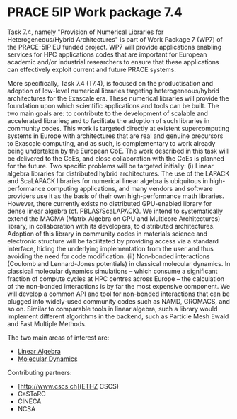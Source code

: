 # PRACE 5IP Work package 7.4

Task 7.4, namely "Provision of Numerical Libraries for Heterogeneous/Hybrid Architectures"  is part of Work Package 7 (WP7) 
of the PRACE-5IP EU funded project. WP7 will provide applications enabling services for HPC applications codes that are important 
for European academic and/or industrial researchers to ensure that these applications can effectively exploit current 
and future PRACE systems.

More specifically, Task 7.4 (T7.4), is focused on the productisation and adoption of low-level numerical libraries targeting heterogeneous/hybrid architectures for the Exascale era. These numerical libraries will provide the foundation upon which scientific applications and tools can be built. The two main goals are: to contribute to the development of scalable and accelerated libraries; and to facilitate the adoption of such libraries in community codes. This work is targeted directly at existent supercomputing systems in Europe with architectures that are real and genuine precursors to Exascale computing, and as such, is complementary to work already being undertaken by the European CoE. The work described in this task will be delivered to the CoEs, and close collaboration with the CoEs is planned for the future. Two specific problems will be targeted initially: (i) Linear algebra libraries for distributed hybrid architectures. The use of the LAPACK and ScaLAPACK libraries for numerical linear algebra is ubiquitous in high-performance computing applications, and many vendors and software providers use it as the basis of their own high-performance math libraries. However, there currently exists no distributed GPU-enabled library for dense linear algebra (cf. PBLAS/ScaLAPACK). We intend to systematically extend the MAGMA (Matrix Algebra on GPU and Multicore Architectures) library, in collaboration with its developers, to distributed architectures. Adoption of this library in community codes in materials science and electronic structure will be facilitated by providing access via a standard interface, hiding the underlying implementation from the user and thus avoiding the need for code modification. (ii) Non-bonded interactions (Coulomb and Lennard-Jones potentials) in classical molecular dynamics. In classical molecular dynamics simulations – which consume a significant fraction of compute cycles at HPC centres across Europe – the calculation of the non-bonded interactions is by far the most expensive component. We will develop a common API and tool for non-bonded interactions that can be plugged into widely-used community codes such as NAMD, GROMACS, and so on. Similar to comparable tools in linear algebra, such a library would implement different algorithms in the backend, such as Particle Mesh Ewald and Fast Multiple Methods.

The two main areas of interest are:

+ [Linear Algebra](linear_algebra)
+ [Molecular Dynamics](molecular_dynamics)

Contributing partners:
+ [http://www.cscs.ch](ETHZ CSCS)
+ CaSToRC
+ CINECA
+ NCSA
